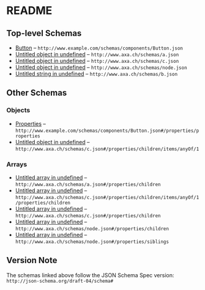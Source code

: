 # README

## Top-level Schemas

-   [Button](./button.md "Renders a Button") – `http://www.example.com/schemas/components/Button.json`
-   [Untitled object in undefined](./a.md) – `http://www.axa.ch/schemas/a.json`
-   [Untitled object in undefined](./c.md) – `http://www.axa.ch/schemas/c.json`
-   [Untitled object in undefined](./node.md) – `http://www.axa.ch/schemas/node.json`
-   [Untitled string in undefined](./b.md) – `http://www.axa.ch/schemas/b.json`

## Other Schemas

### Objects

-   [Properties](./button-properties-properties.md "Properties of Button") – `http://www.example.com/schemas/components/Button.json#/properties/properties`
-   [Untitled object in undefined](./a-properties-children-items-anyof-1.md) – `http://www.axa.ch/schemas/c.json#/properties/children/items/anyOf/1`

### Arrays

-   [Untitled array in undefined](./a-properties-children.md) – `http://www.axa.ch/schemas/a.json#/properties/children`
-   [Untitled array in undefined](./a-properties-children-items-anyof-1-properties-children.md) – `http://www.axa.ch/schemas/c.json#/properties/children/items/anyOf/1/properties/children`
-   [Untitled array in undefined](./a-properties-children-items-anyof-1-properties-children.md) – `http://www.axa.ch/schemas/c.json#/properties/children`
-   [Untitled array in undefined](./node-properties-children.md) – `http://www.axa.ch/schemas/node.json#/properties/children`
-   [Untitled array in undefined](./node-properties-siblings.md) – `http://www.axa.ch/schemas/node.json#/properties/siblings`

## Version Note

The schemas linked above follow the JSON Schema Spec version: `http://json-schema.org/draft-04/schema#`
